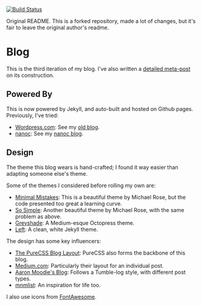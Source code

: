 [![Build Status](https://travis-ci.org/MihaiAnei/MihaiAnei.github.io.svg?branch=master)](https://travis-ci.org/MihaiAnei/MihaiAnei.github.io)


Original README. This is a forked repository, made a lot of changes, but it's
fair to leave the original author's readme.

# Blog

This is the third iteration of my blog. I've also written a [detailed meta-post](http://eyeshalfclosed.com/blog/2013/07/30/building-this-blog/) on its construction.

## Powered By

This is now powered by Jekyll, and auto-built and hosted on Github pages. Previously, I've tried:

   * [Wordpress.com](http://wordpress.com/): See my [old blog](http://halfclosed.wordpress.com/).
   * [nanoc](http://nanoc.stoneship.org): See my [nanoc blog](http://emaadmanzoor.github.io/eyeshalfclosed/blog/).

## Design

The theme this blog wears is hand-crafted; I found it way easier than adapting someone else's theme.

Some of the themes I considered before rolling my own are:

   * [Minimal Mistakes](http://mademistakes.com/articles/minimal-mistakes-jekyll-theme.html): This is a beautiful theme by Michael Rose, but the code presented too great a learning curve.
   * [So Simple](http://mademistakes.com/articles/so-simple-jekyll-theme.html): Another beautiful theme by Michael Rose, with the same problem as above.
   * [Greyshade](http://shashankmehta.in/archive/2012/greyshade.html): A Medium-esque Octopress theme.
   * [Left](http://zachholman.com/posts/left/): A clean, white Jekyll theme.

The design has some key influencers:

   * [The PureCSS Blog Layout](http://purecss.io/layouts/blog/): PureCSS also forms the backbone of this blog.
   * [Medium.com](http://medium.com): Particularly their layout for an individual post.
   * [Aaron Moodie's Blog](http://aaronmoodie.com/): Follows a Tumble-log style, with different post types.
   * [mnmlist](http://mnmlist.com/): An inspiration for life too.

I also use icons from [FontAwesome](http://fortawesome.github.io/Font-Awesome/icons/).
